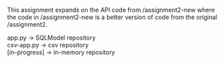 This assignment expands on the API code from /assignment2-new where the code in /assignment2-new is a better version of code from the original /assignment2.

app.py -> SQLModel repository  
csv-app.py -> csv repository  
[in-progress] -> in-memory repository